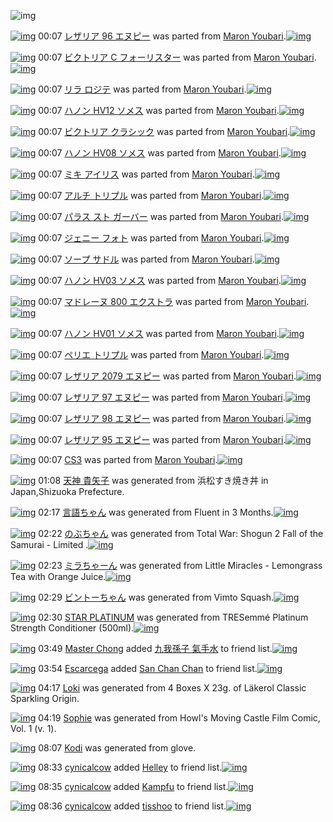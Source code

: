![img](http://gdrive-cdn.herokuapp.com/537b65a5bc09f0000721dda7/512px-barcode.png)

[![img](http://www.deviantsart.com/f213sj.png)](http://www.barcodekanojo.com/kanojo/645798/%E3%83%AC%E3%82%B6%E3%83%AA%E3%82%A2%2096%20%E3%82%A8%E3%83%8C%E3%83%94%E3%83%BC) 00:07 [レザリア 96 エヌピー](http://www.barcodekanojo.com/kanojo/645798/%E3%83%AC%E3%82%B6%E3%83%AA%E3%82%A2%2096%20%E3%82%A8%E3%83%8C%E3%83%94%E3%83%BC) was parted from [Maron Youbari](http://www.barcodekanojo.com/kanojo/645798/%E3%83%AC%E3%82%B6%E3%83%AA%E3%82%A2%2096%20%E3%82%A8%E3%83%8C%E3%83%94%E3%83%BC).[![img](http://www.deviantsart.com/1vr32eu.jpeg)](http://www.barcodekanojo.com/user/212228/Maron%20Youbari) 

[![img](http://www.deviantsart.com/1nec4ir.png)](http://www.barcodekanojo.com/kanojo/2513179/%E3%83%93%E3%82%AF%E3%83%88%E3%83%AA%E3%82%A2%20C%20%E3%83%95%E3%82%A9%E3%83%BC%E3%83%AA%E3%82%B9%E3%82%BF%E3%83%BC) 00:07 [ビクトリア C フォーリスター](http://www.barcodekanojo.com/kanojo/2513179/%E3%83%93%E3%82%AF%E3%83%88%E3%83%AA%E3%82%A2%20C%20%E3%83%95%E3%82%A9%E3%83%BC%E3%83%AA%E3%82%B9%E3%82%BF%E3%83%BC) was parted from [Maron Youbari](http://www.barcodekanojo.com/kanojo/2513179/%E3%83%93%E3%82%AF%E3%83%88%E3%83%AA%E3%82%A2%20C%20%E3%83%95%E3%82%A9%E3%83%BC%E3%83%AA%E3%82%B9%E3%82%BF%E3%83%BC).[![img](http://www.deviantsart.com/1vr32eu.jpeg)](http://www.barcodekanojo.com/user/212228/Maron%20Youbari) 

[![img](http://www.deviantsart.com/3sq16lr.png)](http://www.barcodekanojo.com/kanojo/2540186/%E3%83%AA%E3%83%A9%20%E3%83%AD%E3%82%B8%E3%83%86) 00:07 [リラ ロジテ](http://www.barcodekanojo.com/kanojo/2540186/%E3%83%AA%E3%83%A9%20%E3%83%AD%E3%82%B8%E3%83%86) was parted from [Maron Youbari](http://www.barcodekanojo.com/kanojo/2540186/%E3%83%AA%E3%83%A9%20%E3%83%AD%E3%82%B8%E3%83%86).[![img](http://www.deviantsart.com/1vr32eu.jpeg)](http://www.barcodekanojo.com/user/212228/Maron%20Youbari) 

[![img](http://www.deviantsart.com/4l9t2o.png)](http://www.barcodekanojo.com/kanojo/2515540/%E3%83%8F%E3%83%8E%E3%83%B3%20HV12%20%E3%82%BD%E3%83%A1%E3%82%B9) 00:07 [ハノン HV12 ソメス](http://www.barcodekanojo.com/kanojo/2515540/%E3%83%8F%E3%83%8E%E3%83%B3%20HV12%20%E3%82%BD%E3%83%A1%E3%82%B9) was parted from [Maron Youbari](http://www.barcodekanojo.com/kanojo/2515540/%E3%83%8F%E3%83%8E%E3%83%B3%20HV12%20%E3%82%BD%E3%83%A1%E3%82%B9).[![img](http://www.deviantsart.com/1vr32eu.jpeg)](http://www.barcodekanojo.com/user/212228/Maron%20Youbari) 

[![img](http://www.deviantsart.com/2g56hkl.png)](http://www.barcodekanojo.com/kanojo/2513145/%E3%83%93%E3%82%AF%E3%83%88%E3%83%AA%E3%82%A2%20%E3%82%AF%E3%83%A9%E3%82%B7%E3%83%83%E3%82%AF) 00:07 [ビクトリア クラシック](http://www.barcodekanojo.com/kanojo/2513145/%E3%83%93%E3%82%AF%E3%83%88%E3%83%AA%E3%82%A2%20%E3%82%AF%E3%83%A9%E3%82%B7%E3%83%83%E3%82%AF) was parted from [Maron Youbari](http://www.barcodekanojo.com/kanojo/2513145/%E3%83%93%E3%82%AF%E3%83%88%E3%83%AA%E3%82%A2%20%E3%82%AF%E3%83%A9%E3%82%B7%E3%83%83%E3%82%AF).[![img](http://www.deviantsart.com/1vr32eu.jpeg)](http://www.barcodekanojo.com/user/212228/Maron%20Youbari) 

[![img](http://www.deviantsart.com/1omn3vr.png)](http://www.barcodekanojo.com/kanojo/2515537/%E3%83%8F%E3%83%8E%E3%83%B3%20HV08%20%E3%82%BD%E3%83%A1%E3%82%B9) 00:07 [ハノン HV08 ソメス](http://www.barcodekanojo.com/kanojo/2515537/%E3%83%8F%E3%83%8E%E3%83%B3%20HV08%20%E3%82%BD%E3%83%A1%E3%82%B9) was parted from [Maron Youbari](http://www.barcodekanojo.com/kanojo/2515537/%E3%83%8F%E3%83%8E%E3%83%B3%20HV08%20%E3%82%BD%E3%83%A1%E3%82%B9).[![img](http://www.deviantsart.com/1vr32eu.jpeg)](http://www.barcodekanojo.com/user/212228/Maron%20Youbari) 

[![img](http://www.deviantsart.com/2ajqq2m.png)](http://www.barcodekanojo.com/kanojo/2523677/%E3%83%9F%E3%82%AD%20%E3%82%A2%E3%82%A4%E3%83%AA%E3%82%B9) 00:07 [ミキ アイリス](http://www.barcodekanojo.com/kanojo/2523677/%E3%83%9F%E3%82%AD%20%E3%82%A2%E3%82%A4%E3%83%AA%E3%82%B9) was parted from [Maron Youbari](http://www.barcodekanojo.com/kanojo/2523677/%E3%83%9F%E3%82%AD%20%E3%82%A2%E3%82%A4%E3%83%AA%E3%82%B9).[![img](http://www.deviantsart.com/1vr32eu.jpeg)](http://www.barcodekanojo.com/user/212228/Maron%20Youbari) 

[![img](http://www.deviantsart.com/2ijkotl.png)](http://www.barcodekanojo.com/kanojo/2529697/%E3%82%A2%E3%83%AB%E3%83%81%20%E3%83%88%E3%83%AA%E3%83%97%E3%83%AB) 00:07 [アルチ トリプル](http://www.barcodekanojo.com/kanojo/2529697/%E3%82%A2%E3%83%AB%E3%83%81%20%E3%83%88%E3%83%AA%E3%83%97%E3%83%AB) was parted from [Maron Youbari](http://www.barcodekanojo.com/kanojo/2529697/%E3%82%A2%E3%83%AB%E3%83%81%20%E3%83%88%E3%83%AA%E3%83%97%E3%83%AB).[![img](http://www.deviantsart.com/1vr32eu.jpeg)](http://www.barcodekanojo.com/user/212228/Maron%20Youbari) 

[![img](http://www.deviantsart.com/16j8i4i.png)](http://www.barcodekanojo.com/kanojo/2518696/%E3%83%91%E3%83%A9%E3%82%B9%20%E3%82%B9%E3%83%88%20%E3%82%AC%E3%83%BC%E3%83%90%E3%83%BC) 00:07 [パラス スト ガーバー](http://www.barcodekanojo.com/kanojo/2518696/%E3%83%91%E3%83%A9%E3%82%B9%20%E3%82%B9%E3%83%88%20%E3%82%AC%E3%83%BC%E3%83%90%E3%83%BC) was parted from [Maron Youbari](http://www.barcodekanojo.com/kanojo/2518696/%E3%83%91%E3%83%A9%E3%82%B9%20%E3%82%B9%E3%83%88%20%E3%82%AC%E3%83%BC%E3%83%90%E3%83%BC).[![img](http://www.deviantsart.com/1vr32eu.jpeg)](http://www.barcodekanojo.com/user/212228/Maron%20Youbari) 

[![img](http://www.deviantsart.com/1mfbjh0.png)](http://www.barcodekanojo.com/kanojo/2536510/%E3%82%B8%E3%82%A7%E3%83%8B%E3%83%BC%20%E3%83%95%E3%82%A9%E3%83%88) 00:07 [ジェニー フォト](http://www.barcodekanojo.com/kanojo/2536510/%E3%82%B8%E3%82%A7%E3%83%8B%E3%83%BC%20%E3%83%95%E3%82%A9%E3%83%88) was parted from [Maron Youbari](http://www.barcodekanojo.com/kanojo/2536510/%E3%82%B8%E3%82%A7%E3%83%8B%E3%83%BC%20%E3%83%95%E3%82%A9%E3%83%88).[![img](http://www.deviantsart.com/1vr32eu.jpeg)](http://www.barcodekanojo.com/user/212228/Maron%20Youbari) 

[![img](http://www.deviantsart.com/1tfl2c7.png)](http://www.barcodekanojo.com/kanojo/2532245/%E3%82%BD%E3%83%BC%E3%83%97%20%E3%82%B5%E3%83%89%E3%83%AB) 00:07 [ソープ サドル](http://www.barcodekanojo.com/kanojo/2532245/%E3%82%BD%E3%83%BC%E3%83%97%20%E3%82%B5%E3%83%89%E3%83%AB) was parted from [Maron Youbari](http://www.barcodekanojo.com/kanojo/2532245/%E3%82%BD%E3%83%BC%E3%83%97%20%E3%82%B5%E3%83%89%E3%83%AB).[![img](http://www.deviantsart.com/1vr32eu.jpeg)](http://www.barcodekanojo.com/user/212228/Maron%20Youbari) 

[![img](http://www.deviantsart.com/1ns2m2o.png)](http://www.barcodekanojo.com/kanojo/2515518/%E3%83%8F%E3%83%8E%E3%83%B3%20HV03%20%E3%82%BD%E3%83%A1%E3%82%B9) 00:07 [ハノン HV03 ソメス](http://www.barcodekanojo.com/kanojo/2515518/%E3%83%8F%E3%83%8E%E3%83%B3%20HV03%20%E3%82%BD%E3%83%A1%E3%82%B9) was parted from [Maron Youbari](http://www.barcodekanojo.com/kanojo/2515518/%E3%83%8F%E3%83%8E%E3%83%B3%20HV03%20%E3%82%BD%E3%83%A1%E3%82%B9).[![img](http://www.deviantsart.com/1vr32eu.jpeg)](http://www.barcodekanojo.com/user/212228/Maron%20Youbari) 

[![img](http://www.deviantsart.com/2kgrh6q.png)](http://www.barcodekanojo.com/kanojo/2523698/%E3%83%9E%E3%83%89%E3%83%AC%E3%83%BC%E3%83%8C%20800%20%E3%82%A8%E3%82%AF%E3%82%B9%E3%83%88%E3%83%A9) 00:07 [マドレーヌ 800 エクストラ](http://www.barcodekanojo.com/kanojo/2523698/%E3%83%9E%E3%83%89%E3%83%AC%E3%83%BC%E3%83%8C%20800%20%E3%82%A8%E3%82%AF%E3%82%B9%E3%83%88%E3%83%A9) was parted from [Maron Youbari](http://www.barcodekanojo.com/kanojo/2523698/%E3%83%9E%E3%83%89%E3%83%AC%E3%83%BC%E3%83%8C%20800%20%E3%82%A8%E3%82%AF%E3%82%B9%E3%83%88%E3%83%A9).[![img](http://www.deviantsart.com/1vr32eu.jpeg)](http://www.barcodekanojo.com/user/212228/Maron%20Youbari) 

[![img](http://www.deviantsart.com/o1nvci.png)](http://www.barcodekanojo.com/kanojo/2515513/%E3%83%8F%E3%83%8E%E3%83%B3%20HV01%20%E3%82%BD%E3%83%A1%E3%82%B9) 00:07 [ハノン HV01 ソメス](http://www.barcodekanojo.com/kanojo/2515513/%E3%83%8F%E3%83%8E%E3%83%B3%20HV01%20%E3%82%BD%E3%83%A1%E3%82%B9) was parted from [Maron Youbari](http://www.barcodekanojo.com/kanojo/2515513/%E3%83%8F%E3%83%8E%E3%83%B3%20HV01%20%E3%82%BD%E3%83%A1%E3%82%B9).[![img](http://www.deviantsart.com/1vr32eu.jpeg)](http://www.barcodekanojo.com/user/212228/Maron%20Youbari) 

[![img](http://www.deviantsart.com/1d11nhv.png)](http://www.barcodekanojo.com/kanojo/2523427/%E3%83%9A%E3%83%AA%E3%82%A8%20%E3%83%88%E3%83%AA%E3%83%97%E3%83%AB) 00:07 [ペリエ トリプル](http://www.barcodekanojo.com/kanojo/2523427/%E3%83%9A%E3%83%AA%E3%82%A8%20%E3%83%88%E3%83%AA%E3%83%97%E3%83%AB) was parted from [Maron Youbari](http://www.barcodekanojo.com/kanojo/2523427/%E3%83%9A%E3%83%AA%E3%82%A8%20%E3%83%88%E3%83%AA%E3%83%97%E3%83%AB).[![img](http://www.deviantsart.com/1vr32eu.jpeg)](http://www.barcodekanojo.com/user/212228/Maron%20Youbari) 

[![img](http://www.deviantsart.com/2jvipij.png)](http://www.barcodekanojo.com/kanojo/645924/%E3%83%AC%E3%82%B6%E3%83%AA%E3%82%A2%202079%20%E3%82%A8%E3%83%8C%E3%83%94%E3%83%BC) 00:07 [レザリア 2079 エヌピー](http://www.barcodekanojo.com/kanojo/645924/%E3%83%AC%E3%82%B6%E3%83%AA%E3%82%A2%202079%20%E3%82%A8%E3%83%8C%E3%83%94%E3%83%BC) was parted from [Maron Youbari](http://www.barcodekanojo.com/kanojo/645924/%E3%83%AC%E3%82%B6%E3%83%AA%E3%82%A2%202079%20%E3%82%A8%E3%83%8C%E3%83%94%E3%83%BC).[![img](http://www.deviantsart.com/1vr32eu.jpeg)](http://www.barcodekanojo.com/user/212228/Maron%20Youbari) 

[![img](http://www.deviantsart.com/13ek941.png)](http://www.barcodekanojo.com/kanojo/631682/%E3%83%AC%E3%82%B6%E3%83%AA%E3%82%A2%2097%20%E3%82%A8%E3%83%8C%E3%83%94%E3%83%BC) 00:07 [レザリア 97 エヌピー](http://www.barcodekanojo.com/kanojo/631682/%E3%83%AC%E3%82%B6%E3%83%AA%E3%82%A2%2097%20%E3%82%A8%E3%83%8C%E3%83%94%E3%83%BC) was parted from [Maron Youbari](http://www.barcodekanojo.com/kanojo/631682/%E3%83%AC%E3%82%B6%E3%83%AA%E3%82%A2%2097%20%E3%82%A8%E3%83%8C%E3%83%94%E3%83%BC).[![img](http://www.deviantsart.com/1vr32eu.jpeg)](http://www.barcodekanojo.com/user/212228/Maron%20Youbari) 

[![img](http://www.deviantsart.com/2qq4de9.png)](http://www.barcodekanojo.com/kanojo/645782/%E3%83%AC%E3%82%B6%E3%83%AA%E3%82%A2%2098%20%E3%82%A8%E3%83%8C%E3%83%94%E3%83%BC) 00:07 [レザリア 98 エヌピー](http://www.barcodekanojo.com/kanojo/645782/%E3%83%AC%E3%82%B6%E3%83%AA%E3%82%A2%2098%20%E3%82%A8%E3%83%8C%E3%83%94%E3%83%BC) was parted from [Maron Youbari](http://www.barcodekanojo.com/kanojo/645782/%E3%83%AC%E3%82%B6%E3%83%AA%E3%82%A2%2098%20%E3%82%A8%E3%83%8C%E3%83%94%E3%83%BC).[![img](http://www.deviantsart.com/1vr32eu.jpeg)](http://www.barcodekanojo.com/user/212228/Maron%20Youbari) 

[![img](http://www.deviantsart.com/2sk3b6g.png)](http://www.barcodekanojo.com/kanojo/631662/%E3%83%AC%E3%82%B6%E3%83%AA%E3%82%A2%20%2095%20%E3%82%A8%E3%83%8C%E3%83%94%E3%83%BC) 00:07 [レザリア  95 エヌピー](http://www.barcodekanojo.com/kanojo/631662/%E3%83%AC%E3%82%B6%E3%83%AA%E3%82%A2%20%2095%20%E3%82%A8%E3%83%8C%E3%83%94%E3%83%BC) was parted from [Maron Youbari](http://www.barcodekanojo.com/kanojo/631662/%E3%83%AC%E3%82%B6%E3%83%AA%E3%82%A2%20%2095%20%E3%82%A8%E3%83%8C%E3%83%94%E3%83%BC).[![img](http://www.deviantsart.com/1vr32eu.jpeg)](http://www.barcodekanojo.com/user/212228/Maron%20Youbari) 

[![img](http://www.deviantsart.com/1ks9h5v.png)](http://www.barcodekanojo.com/kanojo/77208/CS3) 00:07 [CS3](http://www.barcodekanojo.com/kanojo/77208/CS3) was parted from [Maron Youbari](http://www.barcodekanojo.com/kanojo/77208/CS3).[![img](http://www.deviantsart.com/1vr32eu.jpeg)](http://www.barcodekanojo.com/user/212228/Maron%20Youbari) 

[![img](http://www.deviantsart.com/22dk1m9.png)](http://www.barcodekanojo.com/kanojo/3192415/%E5%A4%A9%E7%A5%9E%20%E8%B2%B4%E7%9F%A2%E5%AD%90) 01:08 [天神 貴矢子](http://www.barcodekanojo.com/kanojo/3192415/%E5%A4%A9%E7%A5%9E%20%E8%B2%B4%E7%9F%A2%E5%AD%90) was generated from 浜松すき焼き丼 in Japan,Shizuoka Prefecture.

[![img](http://www.deviantsart.com/2vu3et.png)](http://www.barcodekanojo.com/kanojo/3192416/%E8%A8%80%E8%AA%9E%E3%81%A1%E3%82%83%E3%82%93) 02:17 [言語ちゃん](http://www.barcodekanojo.com/kanojo/3192416/%E8%A8%80%E8%AA%9E%E3%81%A1%E3%82%83%E3%82%93) was generated from Fluent in 3 Months.[![img](http://www.deviantsart.com/3ahi342.jpeg)](http://www.barcodekanojo.com/product_images/barcode/6017727/1423156621/Fluent%20in%203%20Months.jpg) 

[![img](http://www.deviantsart.com/28mrice.png)](http://www.barcodekanojo.com/kanojo/3192417/%E3%81%AE%E3%81%B6%E3%81%A1%E3%82%83%E3%82%93) 02:22 [のぶちゃん](http://www.barcodekanojo.com/kanojo/3192417/%E3%81%AE%E3%81%B6%E3%81%A1%E3%82%83%E3%82%93) was generated from Total War: Shogun 2 Fall of the Samurai - Limited .[![img](http://www.deviantsart.com/1t69li9.jpeg)](http://www.barcodekanojo.com/product_images/barcode/6017728/1423156888/Total%20War%3A%20Shogun%202%20Fall%20of%20the%20Samurai%20-%20Limited%20.jpg) 

[![img](http://www.deviantsart.com/2l598su.png)](http://www.barcodekanojo.com/kanojo/3192418/%E3%83%9F%E3%83%A9%E3%81%A1%E3%82%83%E3%83%BC%E3%82%93) 02:23 [ミラちゃーん](http://www.barcodekanojo.com/kanojo/3192418/%E3%83%9F%E3%83%A9%E3%81%A1%E3%82%83%E3%83%BC%E3%82%93) was generated from Little Miracles - Lemongrass Tea with Orange Juice.[![img](http://www.deviantsart.com/2f07ch7.jpeg)](http://www.barcodekanojo.com/product_images/barcode/6017729/1423156983/Little%20Miracles%20-%20Lemongrass%20Tea%20with%20Orange%20Juice.jpg) 

[![img](http://www.deviantsart.com/3qflluf.png)](http://www.barcodekanojo.com/kanojo/3192419/%E3%83%93%E3%83%B3%E3%83%88%E3%83%BC%E3%81%A1%E3%82%83%E3%82%93) 02:29 [ビントーちゃん](http://www.barcodekanojo.com/kanojo/3192419/%E3%83%93%E3%83%B3%E3%83%88%E3%83%BC%E3%81%A1%E3%82%83%E3%82%93) was generated from Vimto Squash.[![img](http://www.deviantsart.com/15dq1jh.jpeg)](http://www.barcodekanojo.com/product_images/barcode/6017730/1423157289/Vimto%20Squash.jpg) 

[![img](http://www.deviantsart.com/1jondrb.png)](http://www.barcodekanojo.com/kanojo/3192420/STAR%20PLATINUM) 02:30 [STAR PLATINUM](http://www.barcodekanojo.com/kanojo/3192420/STAR%20PLATINUM) was generated from TRESemmé Platinum Strength Conditioner (500ml).[![img](http://www.deviantsart.com/35knn5j.jpeg)](http://www.barcodekanojo.com/product_images/barcode/6017731/1423157406/50x50xTRESemm,PC3,PA9,P20Platinum,P20Strength,P20Conditioner,P20,P28500ml,P29.jpg,qw=88,ah=88.pagespeed.ic.HXww50L_iK.jpg) 

[![img](http://www.deviantsart.com/1oi1b7e.jpeg)](http://www.barcodekanojo.com/user/402025/Master%20Chong) 03:49 [Master Chong](http://www.barcodekanojo.com/user/402025/Master%20Chong) added [九我孫子 氣手水](http://www.barcodekanojo.com/kanojo/2915776/%E4%B9%9D%E6%88%91%E5%AD%AB%E5%AD%90%20%E6%B0%A3%E6%89%8B%E6%B0%B4) to friend list.[![img](http://www.deviantsart.com/29maq7v.png)](http://www.barcodekanojo.com/kanojo/2915776/%E4%B9%9D%E6%88%91%E5%AD%AB%E5%AD%90%20%E6%B0%A3%E6%89%8B%E6%B0%B4) 

[![img](http://www.deviantsart.com/234nsul.jpeg)](http://www.barcodekanojo.com/user/500044/Escarcega) 03:54 [Escarcega](http://www.barcodekanojo.com/user/500044/Escarcega) added [San Chan Chan](http://www.barcodekanojo.com/kanojo/2752662/San%20Chan%20Chan) to friend list.[![img](http://www.deviantsart.com/28teivh.png)](http://www.barcodekanojo.com/kanojo/2752662/San%20Chan%20Chan) 

[![img](http://www.deviantsart.com/3am290t.png)](http://www.barcodekanojo.com/kanojo/3192421/Loki) 04:17 [Loki](http://www.barcodekanojo.com/kanojo/3192421/Loki) was generated from 4 Boxes X 23g. of Läkerol Classic Sparkling Origin.

[![img](http://www.deviantsart.com/4sq4hp.png)](http://www.barcodekanojo.com/kanojo/3192422/Sophie) 04:19 [Sophie](http://www.barcodekanojo.com/kanojo/3192422/Sophie) was generated from Howl's Moving Castle Film Comic, Vol. 1 (v. 1).

[![img](http://www.deviantsart.com/13iglu1.png)](http://www.barcodekanojo.com/kanojo/3192423/Kodi) 08:07 [Kodi](http://www.barcodekanojo.com/kanojo/3192423/Kodi) was generated from glove.

[![img](http://www.deviantsart.com/3aq77di.jpeg)](http://www.barcodekanojo.com/user/500048/cynicalcow) 08:33 [cynicalcow](http://www.barcodekanojo.com/user/500048/cynicalcow) added [Helley](http://www.barcodekanojo.com/kanojo/2612641/Helley) to friend list.[![img](http://www.deviantsart.com/3mu8kqq.png)](http://www.barcodekanojo.com/kanojo/2612641/Helley) 

[![img](http://www.deviantsart.com/3aq77di.jpeg)](http://www.barcodekanojo.com/user/500048/cynicalcow) 08:35 [cynicalcow](http://www.barcodekanojo.com/user/500048/cynicalcow) added [Kampfu](http://www.barcodekanojo.com/kanojo/3081611/Kampfu) to friend list.[![img](http://www.deviantsart.com/ff3333.png)](http://www.barcodekanojo.com/kanojo/3081611/Kampfu) 

[![img](http://www.deviantsart.com/3aq77di.jpeg)](http://www.barcodekanojo.com/user/500048/cynicalcow) 08:36 [cynicalcow](http://www.barcodekanojo.com/user/500048/cynicalcow) added [tisshoo](http://www.barcodekanojo.com/kanojo/1532115/tisshoo) to friend list.[![img](http://www.deviantsart.com/3bvihk6.png)](http://www.barcodekanojo.com/kanojo/1532115/tisshoo) 

